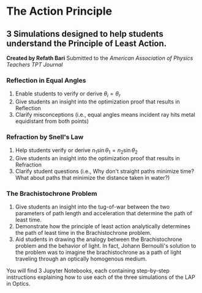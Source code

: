 # The Action Principle

## 3 Simulations designed to help students understand the Principle of Least Action.

**Created by Refath Bari**
Submitted to the *American Association of Physics Teachers TPT Journal*

### Reflection in Equal Angles
1. Enable students to verify or derive $\theta_i = \theta_r$
2. Give students an insight into the optimization proof that results in Reflection
3. Clarify misconceptions (i.e., equal angles means incident ray hits metal equidistant from both points)

### Refraction by Snell's Law
1. Help students verify or derive $n_1\sin\theta_1 = n_2\sin\theta_2$
2. Give students an insight into the optimization proof that results in Refraction
3. Clarify student questions (i.e., Why don't straight paths minimize time? What about paths that minimize the distance taken in water?)

### The Brachistochrone Problem
1. Give students an insight into the tug-of-war between the two parameters of path length and acceleration that determine the path of least time. 
2. Demonstrate how the principle of least action analytically determines the path of least time in the Brachistochrone problem. 
3. Aid students in drawing the analogy between the Brachistochrone problem and the behavior of light. In fact, Johann Bernoulli's solution to the problem was to imagine the brachistochrone as a path of light traveling through an optically homogenous medium. 

You will find 3 Jupyter Notebooks, each containing step-by-step instructions explaining how to use each of the three simulations of the LAP in Optics. 
